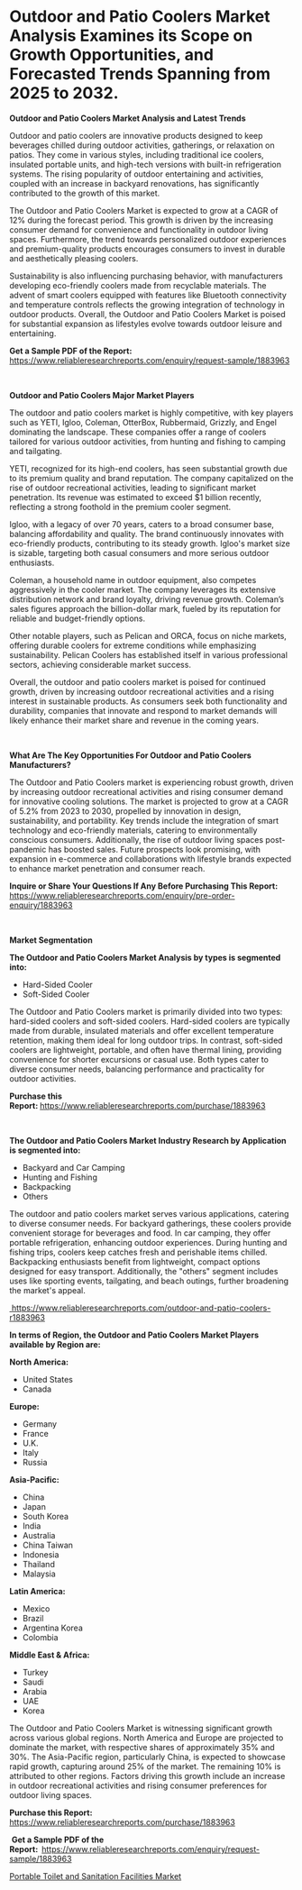 <p><h1>Outdoor and Patio Coolers Market Analysis Examines its Scope on Growth Opportunities, and Forecasted Trends Spanning from 2025 to 2032.</h1></p><p><strong>Outdoor and Patio Coolers Market Analysis and Latest Trends</strong></p>
<p><p>Outdoor and patio coolers are innovative products designed to keep beverages chilled during outdoor activities, gatherings, or relaxation on patios. They come in various styles, including traditional ice coolers, insulated portable units, and high-tech versions with built-in refrigeration systems. The rising popularity of outdoor entertaining and activities, coupled with an increase in backyard renovations, has significantly contributed to the growth of this market.</p><p>The Outdoor and Patio Coolers Market is expected to grow at a CAGR of 12% during the forecast period. This growth is driven by the increasing consumer demand for convenience and functionality in outdoor living spaces. Furthermore, the trend towards personalized outdoor experiences and premium-quality products encourages consumers to invest in durable and aesthetically pleasing coolers. </p><p>Sustainability is also influencing purchasing behavior, with manufacturers developing eco-friendly coolers made from recyclable materials. The advent of smart coolers equipped with features like Bluetooth connectivity and temperature controls reflects the growing integration of technology in outdoor products. Overall, the Outdoor and Patio Coolers Market is poised for substantial expansion as lifestyles evolve towards outdoor leisure and entertaining.</p></p>
<p><strong>Get a Sample PDF of the Report:&nbsp;</strong> <a href="https://www.reliableresearchreports.com/enquiry/request-sample/1883963?utm_campaign=3316&utm_medium=2&utm_source=Github&utm_content=ia&utm_term=06042025&utm_id=outdoor-and-patio-coolers">https://www.reliableresearchreports.com/enquiry/request-sample/1883963</a></p>
<p>&nbsp;</p>
<p><strong>Outdoor and Patio Coolers Major Market Players</strong></p>
<p><p>The outdoor and patio coolers market is highly competitive, with key players such as YETI, Igloo, Coleman, OtterBox, Rubbermaid, Grizzly, and Engel dominating the landscape. These companies offer a range of coolers tailored for various outdoor activities, from hunting and fishing to camping and tailgating.</p><p>YETI, recognized for its high-end coolers, has seen substantial growth due to its premium quality and brand reputation. The company capitalized on the rise of outdoor recreational activities, leading to significant market penetration. Its revenue was estimated to exceed $1 billion recently, reflecting a strong foothold in the premium cooler segment.</p><p>Igloo, with a legacy of over 70 years, caters to a broad consumer base, balancing affordability and quality. The brand continuously innovates with eco-friendly products, contributing to its steady growth. Igloo's market size is sizable, targeting both casual consumers and more serious outdoor enthusiasts.</p><p>Coleman, a household name in outdoor equipment, also competes aggressively in the cooler market. The company leverages its extensive distribution network and brand loyalty, driving revenue growth. Coleman’s sales figures approach the billion-dollar mark, fueled by its reputation for reliable and budget-friendly options.</p><p>Other notable players, such as Pelican and ORCA, focus on niche markets, offering durable coolers for extreme conditions while emphasizing sustainability. Pelican Coolers has established itself in various professional sectors, achieving considerable market success.</p><p>Overall, the outdoor and patio coolers market is poised for continued growth, driven by increasing outdoor recreational activities and a rising interest in sustainable products. As consumers seek both functionality and durability, companies that innovate and respond to market demands will likely enhance their market share and revenue in the coming years.</p></p>
<p>&nbsp;</p>
<p><strong>What Are The Key Opportunities For Outdoor and Patio Coolers Manufacturers?</strong></p>
<p><p>The Outdoor and Patio Coolers market is experiencing robust growth, driven by increasing outdoor recreational activities and rising consumer demand for innovative cooling solutions. The market is projected to grow at a CAGR of 5.2% from 2023 to 2030, propelled by innovation in design, sustainability, and portability. Key trends include the integration of smart technology and eco-friendly materials, catering to environmentally conscious consumers. Additionally, the rise of outdoor living spaces post-pandemic has boosted sales. Future prospects look promising, with expansion in e-commerce and collaborations with lifestyle brands expected to enhance market penetration and consumer reach.</p></p>
<p><strong>Inquire or Share Your Questions If Any Before Purchasing This Report:</strong> <a href="https://www.reliableresearchreports.com/enquiry/pre-order-enquiry/1883963?utm_campaign=3316&utm_medium=2&utm_source=Github&utm_content=ia&utm_term=06042025&utm_id=outdoor-and-patio-coolers">https://www.reliableresearchreports.com/enquiry/pre-order-enquiry/1883963</a></p>
<p>&nbsp;</p>
<p><strong>Market Segmentation</strong></p>
<p><strong>The Outdoor and Patio Coolers Market Analysis by types is segmented into:</strong></p>
<p><ul><li>Hard-Sided Cooler</li><li>Soft-Sided Cooler</li></ul></p>
<p><p>The Outdoor and Patio Coolers market is primarily divided into two types: hard-sided coolers and soft-sided coolers. Hard-sided coolers are typically made from durable, insulated materials and offer excellent temperature retention, making them ideal for long outdoor trips. In contrast, soft-sided coolers are lightweight, portable, and often have thermal lining, providing convenience for shorter excursions or casual use. Both types cater to diverse consumer needs, balancing performance and practicality for outdoor activities.</p></p>
<p><strong>Purchase this Report:&nbsp;</strong><a href="https://www.reliableresearchreports.com/purchase/1883963?utm_campaign=3316&utm_medium=2&utm_source=Github&utm_content=ia&utm_term=06042025&utm_id=outdoor-and-patio-coolers">https://www.reliableresearchreports.com/purchase/1883963</a></p>
<p>&nbsp;</p>
<p><strong>The Outdoor and Patio Coolers Market Industry Research by Application is segmented into:</strong></p>
<p><ul><li>Backyard and Car Camping</li><li>Hunting and Fishing</li><li>Backpacking</li><li>Others</li></ul></p>
<p><p>The outdoor and patio coolers market serves various applications, catering to diverse consumer needs. For backyard gatherings, these coolers provide convenient storage for beverages and food. In car camping, they offer portable refrigeration, enhancing outdoor experiences. During hunting and fishing trips, coolers keep catches fresh and perishable items chilled. Backpacking enthusiasts benefit from lightweight, compact options designed for easy transport. Additionally, the "others" segment includes uses like sporting events, tailgating, and beach outings, further broadening the market's appeal.</p></p>
<p><a href="https://www.reliableresearchreports.com/outdoor-and-patio-coolers-r1883963?utm_campaign=3316&utm_medium=2&utm_source=Github&utm_content=ia&utm_term=06042025&utm_id=outdoor-and-patio-coolers">&nbsp;https://www.reliableresearchreports.com/outdoor-and-patio-coolers-r1883963</a></p>
<p><strong>In terms of Region, the Outdoor and Patio Coolers Market Players available by Region are:</strong></p>
<p>
    <p> <strong> North America: </strong>
        <ul>
            <li>United States</li>
            <li>Canada</li>
        </ul>
        </p> 
    <p> <strong> Europe: </strong>
        <ul>
            <li>Germany</li>
            <li>France</li>
            <li>U.K.</li>
            <li>Italy</li>
            <li>Russia</li>
        </ul>
        </p> 
    <p> <strong> Asia-Pacific: </strong>
        <ul>
            <li>China</li>
            <li>Japan</li>
            <li>South Korea</li>
            <li>India</li>
            <li>Australia</li>
            <li>China Taiwan</li>
            <li>Indonesia</li>
            <li>Thailand</li>
            <li>Malaysia</li>
        </ul>
        </p> 
    <p> <strong> Latin America: </strong>
        <ul>
            <li>Mexico</li>
            <li>Brazil</li>
            <li>Argentina Korea</li>
            <li>Colombia</li>
        </ul>
        </p> 
    <p> <strong> Middle East & Africa: </strong>
        <ul>
            <li>Turkey</li>
            <li>Saudi</li>
            <li>Arabia</li>
            <li>UAE</li>
            <li>Korea</li>
        </ul>
    </p>
    </p>
<p><p>The Outdoor and Patio Coolers Market is witnessing significant growth across various global regions. North America and Europe are projected to dominate the market, with respective shares of approximately 35% and 30%. The Asia-Pacific region, particularly China, is expected to showcase rapid growth, capturing around 25% of the market. The remaining 10% is attributed to other regions. Factors driving this growth include an increase in outdoor recreational activities and rising consumer preferences for outdoor living spaces.</p></p>
<p><strong>Purchase this Report: </strong><a href="https://www.reliableresearchreports.com/purchase/1883963?utm_campaign=3316&utm_medium=2&utm_source=Github&utm_content=ia&utm_term=06042025&utm_id=outdoor-and-patio-coolers">https://www.reliableresearchreports.com/purchase/1883963</a></p>
<p>&nbsp;<strong>Get a Sample PDF of the Report:&nbsp;&nbsp;</strong><a href="https://www.reliableresearchreports.com/enquiry/request-sample/1883963?utm_campaign=3316&utm_medium=2&utm_source=Github&utm_content=ia&utm_term=06042025&utm_id=outdoor-and-patio-coolers">https://www.reliableresearchreports.com/enquiry/request-sample/1883963</a></p>
<p><strong></strong></p>
<p><p><a href="https://github.com/joshuagarcia509/Market-Research-Report-List-1/blob/main/portable-toilet-and-sanitation-facilities-market.md?utm_campaign=3316&utm_medium=2&utm_source=Github&utm_content=ia&utm_term=06042025&utm_id=outdoor-and-patio-coolers">Portable Toilet and Sanitation Facilities Market</a></p></p>